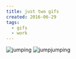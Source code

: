 ```yaml
---
title: just two gifs
created: 2016-06-29
tags:
  - gifs
  - work
---
```


![jumping](http://zacanger.com/blog/assets/img/daniel-jump.gif)
![jumpjumping](http://zacanger.com/blog/assets/img/daniel-jumpjump.gif)
